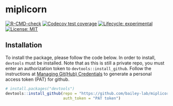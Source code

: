 
<!-- README.md is generated from README.Rmd. Please edit that file -->

# miplicorn

<!-- badges: start -->

[![R-CMD-check](https://github.com/bailey-lab/miplicorn/workflows/R-CMD-check/badge.svg)](https://github.com/bailey-lab/miplicorn/actions)
[![Codecov test
coverage](https://codecov.io/gh/bailey-lab/miplicorn/branch/master/graph/badge.svg)](https://codecov.io/gh/bailey-lab/miplicorn?branch=master)
[![Lifecycle:
experimental](https://img.shields.io/badge/lifecycle-experimental-orange.svg)](https://lifecycle.r-lib.org/articles/stages.html#experimental)
[![License:
MIT](https://img.shields.io/badge/License-MIT-yellow.svg)](https://opensource.org/licenses/MIT)
<!-- badges: end -->

## Installation

To install the package, please follow the code below. In order to
install, `devtools` must be installed. Note that as this is still a
private repo, you must enter an authorization token to
`devtools::install_github`. Follow the instructions at [Managing
Git(Hub)
Credentials](https://usethis.r-lib.org/articles/articles/git-credentials.html)
to generate a personal access token (PAT) for github.

``` r
# install.packages("devtools")
devtools::install_github(repo = "https://github.com/bailey-lab/miplicorn",
                         auth_token = "PAT token")
```
